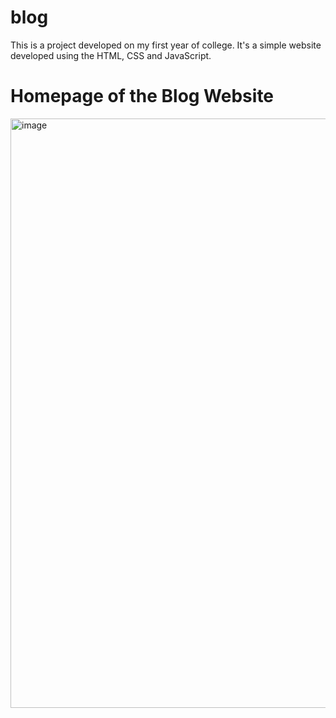 # blog
This is a project developed on my first year of college. 
It's a simple website developed using the HTML, CSS and JavaScript.

# Homepage of the Blog Website
<img width="943" alt="image" src="https://github.com/nishalrai/blog/assets/45632372/7a24e486-cc35-43de-94a3-353d0bd3d7cd">


